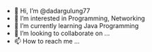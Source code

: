 - 👋 Hi, I’m @dadargulung77
- 👀 I’m interested in Programming, Networking
- 🌱 I’m currently learning Java Programming
- 💞️ I’m looking to collaborate on ...
- 📫 How to reach me ...

<!---
dadargulung77/dadargulung77 is a ✨ special ✨ repository because its `README.md` (this file) appears on your GitHub profile.
You can click the Preview link to take a look at your changes.
--->
